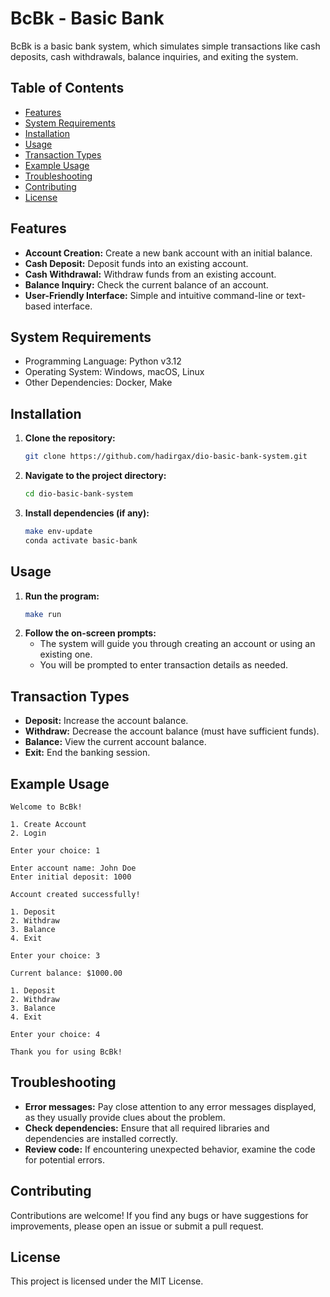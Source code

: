 # BcBk - Basic Bank

BcBk is a basic bank system, which simulates simple transactions like cash deposits, cash withdrawals,
balance inquiries, and exiting the system.

## Table of Contents

* [Features](#features)
* [System Requirements](#system-requirements)
* [Installation](#installation)
* [Usage](#usage)
* [Transaction Types](#transaction-types)
* [Example Usage](#example-usage)
* [Troubleshooting](#troubleshooting)
* [Contributing](#contributing)
* [License](#license)

## Features

* **Account Creation:** Create a new bank account with an initial balance.
* **Cash Deposit:** Deposit funds into an existing account.
* **Cash Withdrawal:** Withdraw funds from an existing account.
* **Balance Inquiry:**  Check the current balance of an account.
* **User-Friendly Interface:** Simple and intuitive command-line or text-based interface.

## System Requirements

* Programming Language: Python v3.12
* Operating System: Windows, macOS, Linux
* Other Dependencies: Docker, Make

## Installation

1. **Clone the repository:**
   ```bash
   git clone https://github.com/hadirgax/dio-basic-bank-system.git
   ```
2. **Navigate to the project directory:**
    ```bash
    cd dio-basic-bank-system
    ```
3. **Install dependencies (if any):**
    ```bash
    make env-update
    conda activate basic-bank
    ```

## Usage
1. **Run the program:**
    ```bash
    make run
    ```
2. **Follow the on-screen prompts:**
    * The system will guide you through creating an account or using an existing one.
    * You will be prompted to enter transaction details as needed.

## Transaction Types

* **Deposit:** Increase the account balance.
* **Withdraw:**  Decrease the account balance (must have sufficient funds).
* **Balance:**  View the current account balance.
* **Exit:** End the banking session.

## Example Usage
```
Welcome to BcBk!

1. Create Account
2. Login

Enter your choice: 1

Enter account name: John Doe
Enter initial deposit: 1000

Account created successfully!

1. Deposit
2. Withdraw
3. Balance
4. Exit

Enter your choice: 3

Current balance: $1000.00

1. Deposit
2. Withdraw
3. Balance
4. Exit

Enter your choice: 4

Thank you for using BcBk!
```

## Troubleshooting

* **Error messages:** Pay close attention to any error messages displayed, as they usually provide clues about the problem.
* **Check dependencies:** Ensure that all required libraries and dependencies are installed correctly.
* **Review code:**  If encountering unexpected behavior, examine the code for potential errors.

## Contributing

Contributions are welcome! If you find any bugs or have suggestions for improvements, please open an issue or submit a pull request.

## License

This project is licensed under the MIT License.
